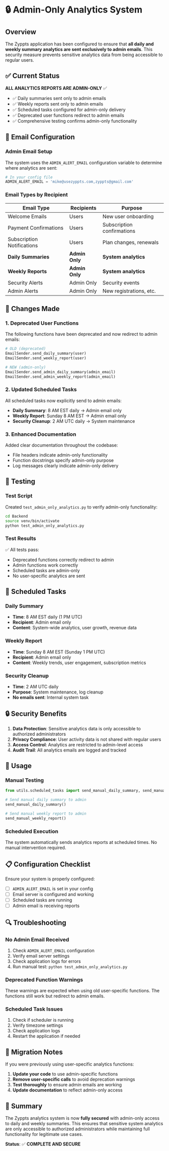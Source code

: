 # 🔒 Admin-Only Analytics System

## Overview

The Zyppts application has been configured to ensure that **all daily and weekly summary analytics are sent exclusively to admin emails**. This security measure prevents sensitive analytics data from being accessible to regular users.

## ✅ Current Status

**ALL ANALYTICS REPORTS ARE ADMIN-ONLY** ✅

- ✅ Daily summaries sent only to admin emails
- ✅ Weekly reports sent only to admin emails  
- ✅ Scheduled tasks configured for admin-only delivery
- ✅ Deprecated user functions redirect to admin emails
- ✅ Comprehensive testing confirms admin-only functionality

## 📧 Email Configuration

### Admin Email Setup
The system uses the `ADMIN_ALERT_EMAIL` configuration variable to determine where analytics are sent:

```python
# In your config file
ADMIN_ALERT_EMAIL = 'mike@usezyppts.com,zyppts@gmail.com'
```

### Email Types by Recipient

| Email Type | Recipients | Purpose |
|------------|------------|---------|
| Welcome Emails | Users | New user onboarding |
| Payment Confirmations | Users | Subscription confirmations |
| Subscription Notifications | Users | Plan changes, renewals |
| **Daily Summaries** | **Admin Only** | **System analytics** |
| **Weekly Reports** | **Admin Only** | **System analytics** |
| Security Alerts | Admin Only | Security events |
| Admin Alerts | Admin Only | New registrations, etc. |

## 🔄 Changes Made

### 1. Deprecated User Functions
The following functions have been deprecated and now redirect to admin emails:

```python
# OLD (deprecated)
EmailSender.send_daily_summary(user)
EmailSender.send_weekly_report(user)

# NEW (admin-only)
EmailSender.send_admin_daily_summary(admin_email)
EmailSender.send_admin_weekly_report(admin_email)
```

### 2. Updated Scheduled Tasks
All scheduled tasks now explicitly send to admin emails:

- **Daily Summary**: 8 AM EST daily → Admin email only
- **Weekly Report**: Sunday 8 AM EST → Admin email only
- **Security Cleanup**: 2 AM UTC daily → System maintenance

### 3. Enhanced Documentation
Added clear documentation throughout the codebase:

- File headers indicate admin-only functionality
- Function docstrings specify admin-only purpose
- Log messages clearly indicate admin-only delivery

## 🧪 Testing

### Test Script
Created `test_admin_only_analytics.py` to verify admin-only functionality:

```bash
cd Backend
source venv/bin/activate
python test_admin_only_analytics.py
```

### Test Results
✅ All tests pass:
- Deprecated functions correctly redirect to admin
- Admin functions work correctly
- Scheduled tasks are admin-only
- No user-specific analytics are sent

## 📅 Scheduled Tasks

### Daily Summary
- **Time**: 8 AM EST daily (1 PM UTC)
- **Recipient**: Admin email only
- **Content**: System-wide analytics, user growth, revenue data

### Weekly Report  
- **Time**: Sunday 8 AM EST (Sunday 1 PM UTC)
- **Recipient**: Admin email only
- **Content**: Weekly trends, user engagement, subscription metrics

### Security Cleanup
- **Time**: 2 AM UTC daily
- **Purpose**: System maintenance, log cleanup
- **No emails sent**: Internal system task

## 🔒 Security Benefits

1. **Data Protection**: Sensitive analytics data is only accessible to authorized administrators
2. **Privacy Compliance**: User activity data is not shared with regular users
3. **Access Control**: Analytics are restricted to admin-level access
4. **Audit Trail**: All analytics emails are logged and tracked

## 🚀 Usage

### Manual Testing
```python
from utils.scheduled_tasks import send_manual_daily_summary, send_manual_weekly_report

# Send manual daily summary to admin
send_manual_daily_summary()

# Send manual weekly report to admin  
send_manual_weekly_report()
```

### Scheduled Execution
The system automatically sends analytics reports at scheduled times. No manual intervention required.

## 📋 Configuration Checklist

Ensure your system is properly configured:

- [ ] `ADMIN_ALERT_EMAIL` is set in your config
- [ ] Email server is configured and working
- [ ] Scheduled tasks are running
- [ ] Admin email is receiving reports

## 🔍 Troubleshooting

### No Admin Email Received
1. Check `ADMIN_ALERT_EMAIL` configuration
2. Verify email server settings
3. Check application logs for errors
4. Run manual test: `python test_admin_only_analytics.py`

### Deprecated Function Warnings
These warnings are expected when using old user-specific functions. The functions still work but redirect to admin emails.

### Scheduled Task Issues
1. Check if scheduler is running
2. Verify timezone settings
3. Check application logs
4. Restart the application if needed

## 📝 Migration Notes

If you were previously using user-specific analytics functions:

1. **Update your code** to use admin-specific functions
2. **Remove user-specific calls** to avoid deprecation warnings
3. **Test thoroughly** to ensure admin emails are working
4. **Update documentation** to reflect admin-only access

## 🎯 Summary

The Zyppts analytics system is now **fully secured** with admin-only access to daily and weekly summaries. This ensures that sensitive system analytics are only accessible to authorized administrators while maintaining full functionality for legitimate use cases.

**Status**: ✅ **COMPLETE AND SECURE** 